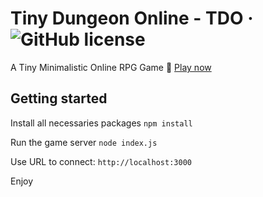 # Tiny Dungeon Online - TDO &middot; ![GitHub license](https://img.shields.io/badge/license-MIT-blue.svg)
A Tiny Minimalistic Online RPG Game 🎲
[Play now](https://tiny-dungeon-online.herokuapp.com/)

## Getting started

Install all necessaries packages
`npm install`

Run the game server
`node index.js`

Use URL to connect: `http://localhost:3000`

Enjoy

